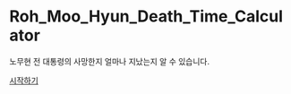 # Roh_Moo_Hyun_Death_Time_Calculator

노무현 전 대통령의 사망한지 얼마나 지났는지 알 수 있습니다.

[시작하기](https://mcmh.green1052.ga)
